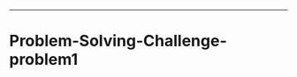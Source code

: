--------------------------------------------------------------------------------------------------
# Problem-Solving-Challenge-problem1
